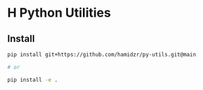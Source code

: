 # H Python Utilities

## Install

```bash
pip install git+https://github.com/hamidzr/py-utils.git@main

# or 

pip install -e .
```
